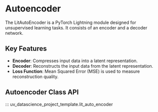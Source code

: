 # Autoencoder

The LitAutoEncoder is a PyTorch Lightning module designed for unsupervised learning tasks. It consists of an encoder and a decoder network.

## Key Features

- **Encoder**: Compresses input data into a latent representation.
- **Decoder**: Reconstructs the input data from the latent representation.
- **Loss Function**: Mean Squared Error (MSE) is used to measure reconstruction quality.

## Autoencoder Class API

::: uv_datascience_project_template.lit_auto_encoder
